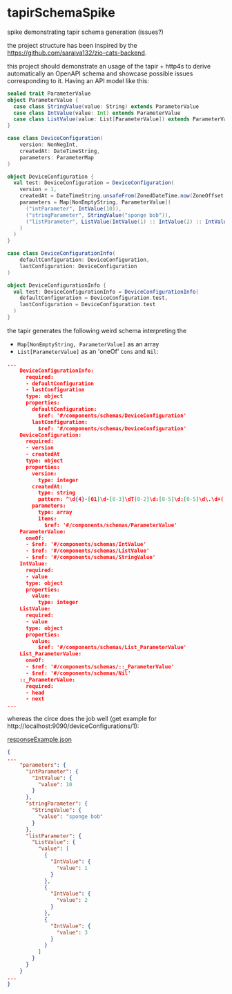 # tapirSchemaSpike
spike demonstrating tapir schema generation (issues?)

the project structure has been inspired by the https://github.com/saraiva132/zio-cats-backend.

this project should demonstrate an usage of the tapir + http4s to derive automatically an OpenAPI schema and showcase
possible issues corresponding to it.
Having an API model like this:
```scala
sealed trait ParameterValue
object ParameterValue {
  case class StringValue(value: String) extends ParameterValue
  case class IntValue(value: Int) extends ParameterValue
  case class ListValue(value: List[ParameterValue]) extends ParameterValue
}

case class DeviceConfiguration(
    version: NonNegInt,
    createdAt: DateTimeString,
    parameters: ParameterMap
)

object DeviceConfiguration {
  val test: DeviceConfiguration = DeviceConfiguration(
    version = 1,
    createdAt = DateTimeString.unsafeFrom(ZonedDateTime.now(ZoneOffset.UTC).toString),
    parameters = Map[NonEmptyString, ParameterValue](
      ("intParameter", IntValue(10)),
      ("stringParameter", StringValue("sponge bob")),
      ("listParameter", ListValue(IntValue(1) :: IntValue(2) :: IntValue(3) :: Nil))
    )
  )
}

case class DeviceConfigurationInfo(
    defaultConfiguration: DeviceConfiguration,
    lastConfiguration: DeviceConfiguration
)

object DeviceConfigurationInfo {
  val test: DeviceConfigurationInfo = DeviceConfigurationInfo(
    defaultConfiguration = DeviceConfiguration.test,
    lastConfiguration = DeviceConfiguration.test
  )
}
```

the tapir generates the following weird schema interpreting the 
- ```Map[NonEmptyString, ParameterValue]``` as an array
- ```List[ParameterValue]``` as an 'oneOf' ```Cons``` and ```Nil```:
```json
...
    DeviceConfigurationInfo:
      required:
      - defaultConfiguration
      - lastConfiguration
      type: object
      properties:
        defaultConfiguration:
          $ref: '#/components/schemas/DeviceConfiguration'
        lastConfiguration:
          $ref: '#/components/schemas/DeviceConfiguration'
    DeviceConfiguration:
      required:
      - version
      - createdAt
      type: object
      properties:
        version:
          type: integer
        createdAt:
          type: string
          pattern: ^\d{4}-[01]\d-[0-3]\dT[0-2]\d:[0-5]\d:[0-5]\d\.\d+([+-][0-2]\d:[0-5]\d|Z)$
        parameters:
          type: array
          items:
            $ref: '#/components/schemas/ParameterValue'
    ParameterValue:
      oneOf:
      - $ref: '#/components/schemas/IntValue'
      - $ref: '#/components/schemas/ListValue'
      - $ref: '#/components/schemas/StringValue'
    IntValue:
      required:
      - value
      type: object
      properties:
        value:
          type: integer
    ListValue:
      required:
      - value
      type: object
      properties:
        value:
          $ref: '#/components/schemas/List_ParameterValue'
    List_ParameterValue:
      oneOf:
      - $ref: '#/components/schemas/::_ParameterValue'
      - $ref: '#/components/schemas/Nil'
    ::_ParameterValue:
      required:
      - head
      - next
...
```

whereas the circe does the job well (get example for http://localhost:9090/deviceConfigurations/1):

[responseExample.json](modules/tests/src/test/resources/responseExample.json)
```json
{
...
    "parameters": {
      "intParameter": {
        "IntValue": {
          "value": 10
        }
      },
      "stringParameter": {
        "StringValue": {
          "value": "sponge bob"
        }
      },
      "listParameter": {
        "ListValue": {
          "value": [
            {
              "IntValue": {
                "value": 1
              }
            },
            {
              "IntValue": {
                "value": 2
              }
            },
            {
              "IntValue": {
                "value": 3
              }
            }
          ]
        }
      }
    }
...
}
```
